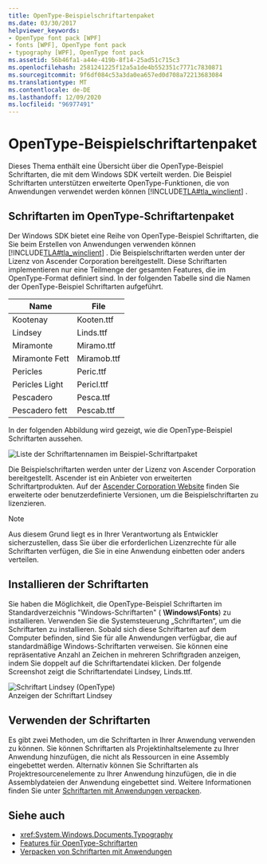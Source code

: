 ```yaml
---
title: OpenType-Beispielschriftartenpaket
ms.date: 03/30/2017
helpviewer_keywords:
- OpenType font pack [WPF]
- fonts [WPF], OpenType font pack
- typography [WPF], OpenType font pack
ms.assetid: 56b46fa1-a44e-419b-8f14-25ad51c715c3
ms.openlocfilehash: 2581241225f12a5a1de4b552351c7771c7830871
ms.sourcegitcommit: 9f6df084c53a3da0ea657ed0d708a72213683084
ms.translationtype: MT
ms.contentlocale: de-DE
ms.lasthandoff: 12/09/2020
ms.locfileid: "96977491"
---
```

# <a name="sample-opentype-font-pack"></a>OpenType-Beispielschriftartenpaket
Dieses Thema enthält eine Übersicht über die OpenType-Beispiel Schriftarten, die mit dem Windows SDK verteilt werden. Die Beispiel Schriftarten unterstützen erweiterte OpenType-Funktionen, die von Anwendungen verwendet werden können [!INCLUDE[TLA#tla_winclient](../../../includes/tlasharptla-winclient-md.md)] .  

<a name="overview"></a>
## <a name="fonts-in-the-opentype-font-pack"></a>Schriftarten im OpenType-Schriftartenpaket  
 Der Windows SDK bietet eine Reihe von OpenType-Beispiel Schriftarten, die Sie beim Erstellen von Anwendungen verwenden können [!INCLUDE[TLA#tla_winclient](../../../includes/tlasharptla-winclient-md.md)] . Die Beispielschriftarten werden unter der Lizenz von Ascender Corporation bereitgestellt. Diese Schriftarten implementieren nur eine Teilmenge der gesamten Features, die im OpenType-Format definiert sind. In der folgenden Tabelle sind die Namen der OpenType-Beispiel Schriftarten aufgeführt.  
  
|**Name**|**File**|  
|--------------|--------------|  
|Kootenay|Kooten.ttf|  
|Lindsey|Linds.ttf|  
|Miramonte|Miramo.ttf|  
|Miramonte Fett|Miramob.ttf|  
|Pericles|Peric.ttf|  
|Pericles Light|Pericl.ttf|  
|Pescadero|Pesca.ttf|  
|Pescadero fett|Pescab.ttf|  
  
 In der folgenden Abbildung wird gezeigt, wie die OpenType-Beispiel Schriftarten aussehen.  
  
 ![Liste der Schriftartennamen im Beispiel-Schriftartpaket](./media/sample-opentype-font-pack/font-names-sample-pack.gif)  
  
 Die Beispielschriftarten werden unter der Lizenz von Ascender Corporation bereitgestellt. Ascender ist ein Anbieter von erweiterten Schriftartprodukten. Auf der [Ascender Corporation Website](https://www.monotype.com/) finden Sie erweiterte oder benutzerdefinierte Versionen, um die Beispielschriftarten zu lizenzieren.  
  
> [!NOTE]
> Aus diesem Grund liegt es in Ihrer Verantwortung als Entwickler sicherzustellen, dass Sie über die erforderlichen Lizenzrechte für alle Schriftarten verfügen, die Sie in eine Anwendung einbetten oder anders verteilen.  
  
<a name="installing_the_fonts"></a>
## <a name="installing-the-fonts"></a>Installieren der Schriftarten  
 Sie haben die Möglichkeit, die OpenType-Beispiel Schriftarten im Standardverzeichnis "Windows-Schriftarten" ( **\Windows\Fonts**) zu installieren. Verwenden Sie die Systemsteuerung „Schriftarten“, um die Schriftarten zu installieren. Sobald sich diese Schriftarten auf dem Computer befinden, sind Sie für alle Anwendungen verfügbar, die auf standardmäßige Windows-Schriftarten verweisen. Sie können eine repräsentative Anzahl an Zeichen in mehreren Schriftgraden anzeigen, indem Sie doppelt auf die Schriftartendatei klicken. Der folgende Screenshot zeigt die Schriftartendatei Lindsey, Linds.ttf.  
  
 ![Schriftart Lindsey &#40;OpenType&#41;](./media/typographyinwpf-04.png "TypographyInWPF_04")  
Anzeigen der Schriftart Lindsey  
  
<a name="using_the_fonts"></a>
## <a name="using-the-fonts"></a>Verwenden der Schriftarten  
 Es gibt zwei Methoden, um die Schriftarten in Ihrer Anwendung verwenden zu können. Sie können Schriftarten als Projektinhaltselemente zu Ihrer Anwendung hinzufügen, die nicht als Ressourcen in eine Assembly eingebettet werden. Alternativ können Sie Schriftarten als Projektresourcenelemente zu Ihrer Anwendung hinzufügen, die in die Assemblydateien der Anwendung eingebettet sind. Weitere Informationen finden Sie unter [Schriftarten mit Anwendungen verpacken](packaging-fonts-with-applications.md).  
  
## <a name="see-also"></a>Siehe auch

- <xref:System.Windows.Documents.Typography>
- [Features für OpenType-Schriftarten](opentype-font-features.md)
- [Verpacken von Schriftarten mit Anwendungen](packaging-fonts-with-applications.md)
